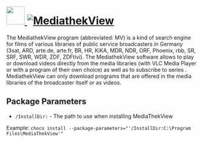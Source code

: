 # [<img src="https://cdn.jsdelivr.net/gh/AdmiringWorm/chocolatey-packages@ac8908c1006563d5904e571271ae0d1ddb755d49/automatic/mediathekview/icons/48x48.png" height="48" width="48" /> ![MediathekView](https://img.shields.io/chocolatey/v/mediathekview.svg?label=MediathekView&style=for-the-badge)](https://chocolatey.org/packages/mediathekview)

The MediathekView program (abbreviated: MV) is a kind of search engine for films of various libraries of public service broadcasters in Germany (3sat, ARD, arte.de, arte.fr, BR, HR, KiKA, MDR, NDR, ORF, Phoenix, rbb, SR, SRF, SWR, WDR, ZDF, ZDFtivi). The MediathekView software allows to play or download videos directly from the media libraries (with VLC Media Player or with a program of their own choice) as well as to subscribe to series . MediathekView can only download programs that are offered in the media libraries of the broadcaster itself or as videos.

## Package Parameters

- `/InstallDir:` - The path to use when installing MediaThekView

Example: `choco install --package-parameters="'/InstallDir:C:\Program Files\MediaThekView'"`
